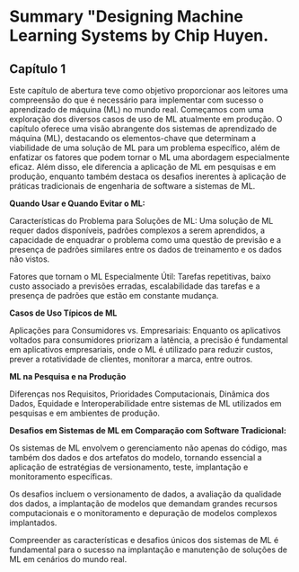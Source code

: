 # Summary "Designing Machine Learning Systems by Chip Huyen.

## Capítulo 1


Este capítulo de abertura teve como objetivo proporcionar aos leitores uma compreensão do que é necessário para implementar com sucesso o aprendizado de máquina (ML) no mundo real. Começamos com uma exploração dos diversos casos de uso de ML atualmente em produção. 
O capítulo oferece uma visão abrangente dos sistemas de aprendizado de máquina (ML), destacando os elementos-chave que determinam a viabilidade de uma solução de ML para um problema específico, além de enfatizar os fatores que podem tornar o ML uma abordagem especialmente eficaz. Além disso, ele diferencia a aplicação de ML em pesquisas e em produção, enquanto também destaca os desafios inerentes à aplicação de práticas tradicionais de engenharia de software a sistemas de ML. 

**Quando Usar e Quando Evitar o ML:**

 Características do Problema para Soluções de ML: Uma solução de ML requer dados disponíveis, padrões complexos a serem aprendidos, a capacidade de enquadrar o problema como uma questão de previsão e a presença de padrões similares entre os dados de treinamento e os dados não vistos.

Fatores que tornam o ML Especialmente Útil: Tarefas repetitivas, baixo custo associado a previsões erradas, escalabilidade das tarefas e a presença de padrões que estão em constante mudança.

**Casos de Uso Típicos de ML**

 Aplicações para Consumidores vs. Empresariais: Enquanto os aplicativos voltados para consumidores priorizam a latência, a precisão é fundamental em aplicativos empresariais, onde o ML é utilizado para reduzir custos, prever a rotatividade de clientes, monitorar a marca, entre outros.

**ML na Pesquisa e na Produção**

Diferenças nos Requisitos, Prioridades Computacionais, Dinâmica dos Dados, Equidade e Interoperabilidade entre sistemas de ML utilizados em pesquisas e em ambientes de produção.


**Desafios em Sistemas de ML em Comparação com Software Tradicional:**

Os sistemas de ML envolvem o gerenciamento não apenas do código, mas também dos dados e dos artefatos do modelo, tornando essencial a aplicação de estratégias de versionamento, teste, implantação e monitoramento específicas.

Os desafios incluem o versionamento de dados, a avaliação da qualidade dos dados, a implantação de modelos que demandam grandes recursos computacionais e o monitoramento e depuração de modelos complexos implantados.


Compreender as características e desafios únicos dos sistemas de ML é fundamental para o sucesso na implantação e manutenção de soluções de ML em cenários do mundo real.






